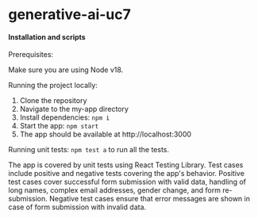 # generative-ai-uc7

#### Installation and scripts

Prerequisites:

Make sure you are using Node v18.

Running the project locally:

1. Clone the repository
2. Navigate to the my-app directory
3. Install dependencies: `npm i`
4. Start the app: `npm start`
5. The app should be available at http://localhost:3000

Running unit tests: `npm test a` to run all the tests.

The app is covered by unit tests using React Testing Library. Test cases include positive and negative tests covering the app's behavior.
Positive test cases cover successful form submission with valid data, handling of long names, complex email addresses, gender change, and form re-submission. Negative test cases ensure that error messages are shown in case of form submission with invalid data.

